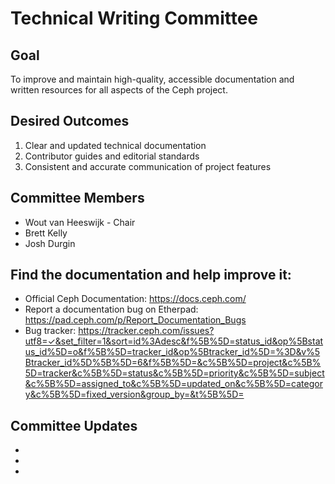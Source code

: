 # Technical Writing Committee

## Goal

To improve and maintain high-quality, accessible documentation and written resources for all aspects of the Ceph project.

## Desired Outcomes

1. Clear and updated technical documentation
2. Contributor guides and editorial standards
3. Consistent and accurate communication of project features

## Committee Members

* Wout van Heeswijk - Chair
* Brett Kelly
* Josh Durgin

## Find the documentation and help improve it:
* Official Ceph Documentation: https://docs.ceph.com/
* Report a documentation bug on Etherpad: https://pad.ceph.com/p/Report_Documentation_Bugs
* Bug tracker: https://tracker.ceph.com/issues?utf8=✓&set_filter=1&sort=id%3Adesc&f%5B%5D=status_id&op%5Bstatus_id%5D=o&f%5B%5D=tracker_id&op%5Btracker_id%5D=%3D&v%5Btracker_id%5D%5B%5D=6&f%5B%5D=&c%5B%5D=project&c%5B%5D=tracker&c%5B%5D=status&c%5B%5D=priority&c%5B%5D=subject&c%5B%5D=assigned_to&c%5B%5D=updated_on&c%5B%5D=category&c%5B%5D=fixed_version&group_by=&t%5B%5D=

## Committee Updates
* 
* 
*
